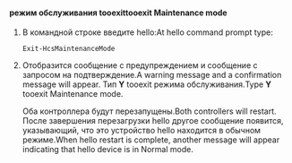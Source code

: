 <!--author=SharS last changed: 9/17/15-->

#### <a name="tooexit-maintenance-mode"></a><span data-ttu-id="97dc4-101">режим обслуживания tooexit</span><span class="sxs-lookup"><span data-stu-id="97dc4-101">tooexit Maintenance mode</span></span>
1. <span data-ttu-id="97dc4-102">В командной строке введите hello:</span><span class="sxs-lookup"><span data-stu-id="97dc4-102">At hello command prompt type:</span></span>
   
     `Exit-HcsMaintenanceMode`
2. <span data-ttu-id="97dc4-103">Отобразится сообщение с предупреждением и сообщение с запросом на подтверждение.</span><span class="sxs-lookup"><span data-stu-id="97dc4-103">A warning message and a confirmation message will appear.</span></span> <span data-ttu-id="97dc4-104">Тип **Y** tooexit режима обслуживания.</span><span class="sxs-lookup"><span data-stu-id="97dc4-104">Type **Y** tooexit Maintenance mode.</span></span>
   
    <span data-ttu-id="97dc4-105">Оба контроллера будут перезапущены.</span><span class="sxs-lookup"><span data-stu-id="97dc4-105">Both controllers will restart.</span></span> <span data-ttu-id="97dc4-106">После завершения перезагрузки hello другое сообщение появится, указывающий, что это устройство hello находится в обычном режиме.</span><span class="sxs-lookup"><span data-stu-id="97dc4-106">When hello restart is complete, another message will appear indicating that hello device is in Normal mode.</span></span>


